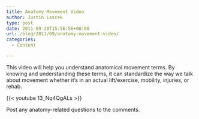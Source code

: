 ```yaml
---
title: Anatomy Movement Video
author: Justin Lascek
type: post
date: 2011-09-20T15:56:56+00:00
url: /blog/2011/09/anatomy-movement-video/
categories:
  - Content

---
```

This video will help you understand anatomical movement terms. By knowing and understanding these terms, it can standardize the way we talk about movement whether it&#8217;s in an actual lift/exercise, mobility, injuries, or rehab.
  

  
{{< youtube 13_Nq4QgALs >}}
  

  
Post any anatomy-related questions to the comments.
